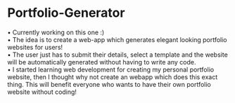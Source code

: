 # Portfolio-Generator

• Currently working on this one :)  
• The idea is to create a web-app which generates elegant looking portfolio websites for users!  
• The user just has to submit their details, select a template and the website will be automatically generated without having to write any code.  
• I started learning web development for creating my personal portfolio website, then I thought why not create an webapp which does this exact thing. This will benefit everyone who wants to have their own portfolio website without coding!  

